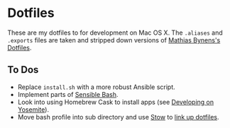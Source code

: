 # Dotfiles
These are my dotfiles to for development on Mac OS X. The `.aliases` and `.exports` files are taken and stripped down versions of [Mathias Bynens's Dotfiles](https://github.com/mathiasbynens/dotfiles).

## To Dos
* Replace `install.sh` with a more robust Ansible script.
* Implement parts of [Sensible Bash](http://mrzool.cc/writing/sensible-bash/).
* Look into using Homebrew Cask to install apps (see [Developing on Yosemite](http://fredkelly.net/articles/2014/10/19/developing_on_yosemite.html)).
* Move bash profile into sub directory and use [Stow](https://www.gnu.org/software/stow/) to [link up dotfiles](http://brandon.invergo.net/news/2012-05-26-using-gnu-stow-to-manage-your-dotfiles.html).
